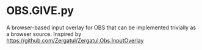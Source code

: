 # OBS.GIVE.py
A browser-based input overlay for OBS that can be implemented trivially as a browser source. Inspired by https://github.com/Zergatul/Zergatul.Obs.InputOverlay
